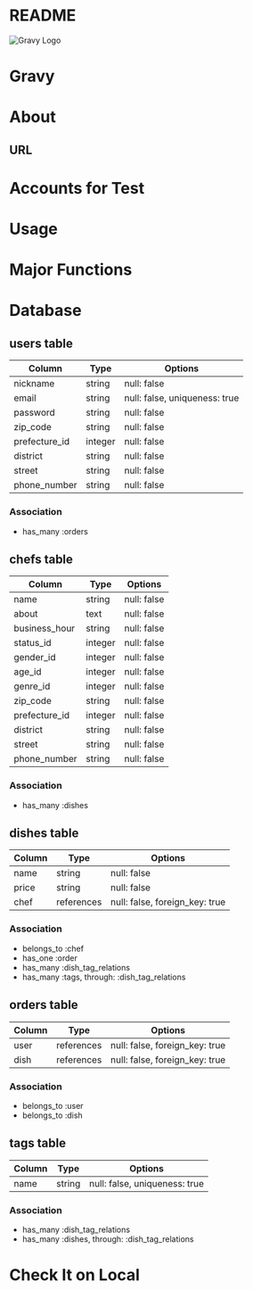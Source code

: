 # README

![Gravy Logo](https://user-images.githubusercontent.com/74521093/101759428-ef9b7d80-3b1c-11eb-8a33-33b97be09ede.png)

# Gravy

# About

## URL

# Accounts for Test

# Usage

# Major Functions

# Database

## users table

|Column |Type |Options |
|-------|-----|--------|
| nickname        | string      | null: false                 |
| email           | string      | null: false, uniqueness: true   |
| password        | string      | null: false                 |
| zip_code        | string      | null: false                 |
| prefecture_id   | integer     | null: false                 |
| district        | string      | null: false                 |
| street          | string      | null: false                 |
| phone_number    | string      | null: false                 |

### Association
- has_many :orders

## chefs table

|Column |Type |Options |
|-------|-----|--------|
| name           | string      | null: false                    |
| about          | text        | null: false                    |
| business_hour  | string      | null: false                    |
| status_id      | integer     | null: false                    |
| gender_id      | integer     | null: false                    |
| age_id         | integer     | null: false                    |
| genre_id       | integer     | null: false                    |
| zip_code       | string      | null: false                    |
| prefecture_id  | integer     | null: false                    |
| district       | string      | null: false                    |
| street         | string      | null: false                    |
| phone_number   | string      | null: false                    |


### Association
- has_many :dishes

## dishes table

|Column |Type |Options |
|-------|-----|--------|
| name        | string      | null: false                    |
| price       | string      | null: false                    |
| chef        | references  | null: false, foreign_key: true |


### Association
- belongs_to :chef
- has_one :order
- has_many :dish_tag_relations
- has_many :tags, through: :dish_tag_relations

## orders table

|Column |Type |Options |
|-------|-----|--------|
| user   | references   | null: false, foreign_key: true |
| dish   | references   | null: false, foreign_key: true |

### Association
- belongs_to :user
- belongs_to :dish

## tags table

|Column |Type |Options |
|-------|-----|--------|
| name        | string      | null: false, uniqueness: true  |

### Association
- has_many :dish_tag_relations
- has_many :dishes, through: :dish_tag_relations




# Check It on Local

